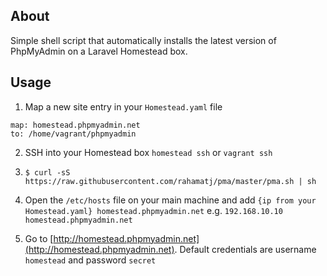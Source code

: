 ## About

Simple shell script that automatically installs the latest version of PhpMyAdmin
on a Laravel Homestead box.

## Usage

1. Map a new site entry in your `Homestead.yaml` file
```
map: homestead.phpmyadmin.net
to: /home/vagrant/phpmyadmin
```

2. SSH into your Homestead box `homestead ssh` or `vagrant ssh`

3. `$ curl -sS https://raw.githubusercontent.com/rahamatj/pma/master/pma.sh | sh`

4. Open the `/etc/hosts` file on your main machine and add `{ip from your Homestead.yaml} homestead.phpmyadmin.net` e.g. `192.168.10.10 homestead.phpmyadmin.net`

5. Go to [http://homestead.phpmyadmin.net](http://homestead.phpmyadmin.net). Default credentials are username `homestead` and password `secret`
